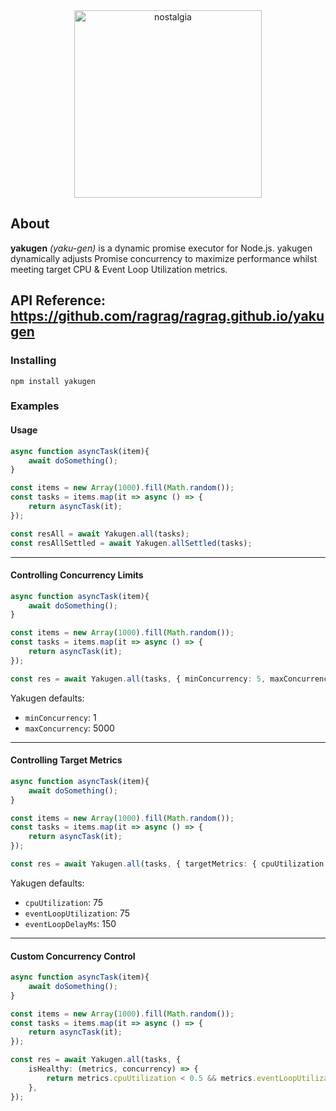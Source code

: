 <div align="center">

<img src="https://github.com/user-attachments/assets/fd46e142-f931-4392-98d9-224b5f85ce25" alt="nostalgia" height="300">

</div>

## About

**yakugen** _(yaku-gen)_ is a dynamic promise executor for Node.js. yakugen dynamically adjusts Promise concurrency to maximize performance whilst meeting target CPU & Event Loop Utilization metrics.

## API Reference: https://github.com/ragrag/ragrag.github.io/yakugen

### Installing

```base
npm install yakugen
```

### Examples

#### Usage

```typescript
async function asyncTask(item){
    await doSomething();
}

const items = new Array(1000).fill(Math.random());
const tasks = items.map(it => async () => {
    return asyncTask(it);
});

const resAll = await Yakugen.all(tasks);
const resAllSettled = await Yakugen.allSettled(tasks);
```

---

#### Controlling Concurrency Limits

```typescript
async function asyncTask(item){
    await doSomething();
}

const items = new Array(1000).fill(Math.random());
const tasks = items.map(it => async () => {
    return asyncTask(it);
});

const res = await Yakugen.all(tasks, { minConcurrency: 5, maxConcurrency: 50 });
```

Yakugen defaults:
- ```minConcurrency```: 1
- ```maxConcurrency```: 5000 

---
#### Controlling Target Metrics

```typescript
async function asyncTask(item){
    await doSomething();
}

const items = new Array(1000).fill(Math.random());
const tasks = items.map(it => async () => {
    return asyncTask(it);
});

const res = await Yakugen.all(tasks, { targetMetrics: { cpuUtilization: 60, eventLoopUtilization: 65, eventLoopDelayMs: 100 } });
```

Yakugen defaults:
- ```cpuUtilization```: 75
- ```eventLoopUtilization```: 75 
- ```eventLoopDelayMs```: 150 

---
#### Custom Concurrency Control

```typescript
async function asyncTask(item){
    await doSomething();
}

const items = new Array(1000).fill(Math.random());
const tasks = items.map(it => async () => {
    return asyncTask(it);
});

const res = await Yakugen.all(tasks, {
    isHealthy: (metrics, concurrency) => {
        return metrics.cpuUtilization < 0.5 && metrics.eventLoopUtilization < 0.6 && metrics.eventLoopDelayMs < 100 && concurrency < 200;
    },
});
```
